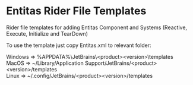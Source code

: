 # Entitas Rider File Templates

Rider file templates for adding Entitas Component and Systems (Reactive, Execute, Initialize and TearDown)

To use the template just copy Entitas.xml to relevant folder:

Windows => %APPDATA%\JetBrains\\&lt;product&gt;&lt;version&gt;\templates  
MacOS => ~/Library/Application Support/JetBrains/&lt;product&gt;&lt;version&gt;/templates  
Linux => ~/.config/JetBrains/&lt;product&gt;&lt;version&gt;/templates
